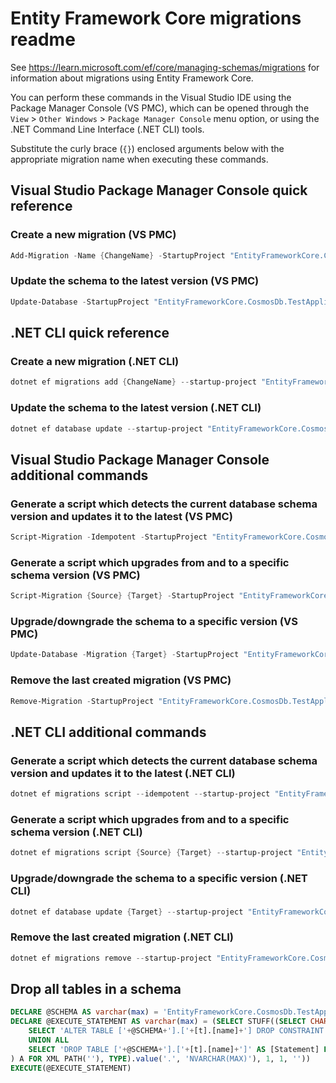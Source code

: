 # Entity Framework Core migrations readme

See <https://learn.microsoft.com/ef/core/managing-schemas/migrations> for information about migrations
using Entity Framework Core.

You can perform these commands in the Visual Studio IDE using the Package Manager Console (VS PMC), which can
be opened through the `View` > `Other Windows` > `Package Manager Console` menu option, or using the .NET
Command Line Interface (.NET CLI) tools.

Substitute the curly brace (`{}`) enclosed arguments below with the appropriate migration name when
executing these commands.

## Visual Studio Package Manager Console quick reference

### Create a new migration (VS PMC)

```powershell
Add-Migration -Name {ChangeName} -StartupProject "EntityFrameworkCore.CosmosDb.TestApplication.Api" -Project "EntityFrameworkCore.CosmosDb.TestApplication.Infrastructure"
```

### Update the schema to the latest version (VS PMC)

```powershell
Update-Database -StartupProject "EntityFrameworkCore.CosmosDb.TestApplication.Api" -Project "EntityFrameworkCore.CosmosDb.TestApplication.Infrastructure"
```

## .NET CLI quick reference

### Create a new migration (.NET CLI)

```powershell
dotnet ef migrations add {ChangeName} --startup-project "EntityFrameworkCore.CosmosDb.TestApplication.Api" --project "EntityFrameworkCore.CosmosDb.TestApplication.Infrastructure"
```

### Update the schema to the latest version (.NET CLI)

```powershell
dotnet ef database update --startup-project "EntityFrameworkCore.CosmosDb.TestApplication.Api" --project "EntityFrameworkCore.CosmosDb.TestApplication.Infrastructure"
```

## Visual Studio Package Manager Console additional commands

### Generate a script which detects the current database schema version and updates it to the latest (VS PMC)

```powershell
Script-Migration -Idempotent -StartupProject "EntityFrameworkCore.CosmosDb.TestApplication.Api" -Project "EntityFrameworkCore.CosmosDb.TestApplication.Infrastructure"
```

### Generate a script which upgrades from and to a specific schema version (VS PMC)

```powershell
Script-Migration {Source} {Target} -StartupProject "EntityFrameworkCore.CosmosDb.TestApplication.Api" -Project "EntityFrameworkCore.CosmosDb.TestApplication.Infrastructure"
```

### Upgrade/downgrade the schema to a specific version (VS PMC)

```powershell
Update-Database -Migration {Target} -StartupProject "EntityFrameworkCore.CosmosDb.TestApplication.Api" -Project "EntityFrameworkCore.CosmosDb.TestApplication.Infrastructure"
```

### Remove the last created migration (VS PMC)

```powershell
Remove-Migration -StartupProject "EntityFrameworkCore.CosmosDb.TestApplication.Api" -Project "EntityFrameworkCore.CosmosDb.TestApplication.Infrastructure"
```

## .NET CLI additional commands

### Generate a script which detects the current database schema version and updates it to the latest (.NET CLI)

```powershell
dotnet ef migrations script --idempotent --startup-project "EntityFrameworkCore.CosmosDb.TestApplication.Api" --project "EntityFrameworkCore.CosmosDb.TestApplication.Infrastructure"
```

### Generate a script which upgrades from and to a specific schema version (.NET CLI)

```powershell
dotnet ef migrations script {Source} {Target} --startup-project "EntityFrameworkCore.CosmosDb.TestApplication.Api" --project "EntityFrameworkCore.CosmosDb.TestApplication.Infrastructure"
```

### Upgrade/downgrade the schema to a specific version (.NET CLI)

```powershell
dotnet ef database update {Target} --startup-project "EntityFrameworkCore.CosmosDb.TestApplication.Api" --project "EntityFrameworkCore.CosmosDb.TestApplication.Infrastructure"
```

### Remove the last created migration (.NET CLI)

```powershell
dotnet ef migrations remove --startup-project "EntityFrameworkCore.CosmosDb.TestApplication.Api" --project "EntityFrameworkCore.CosmosDb.TestApplication.Infrastructure"
```

## Drop all tables in a schema

```sql
DECLARE @SCHEMA AS varchar(max) = 'EntityFrameworkCore.CosmosDb.TestApplication'
DECLARE @EXECUTE_STATEMENT AS varchar(max) = (SELECT STUFF((SELECT CHAR(13) + CHAR(10) + [Statement] FROM (
    SELECT 'ALTER TABLE ['+@SCHEMA+'].['+[t].[name]+'] DROP CONSTRAINT ['+[fk].[name]+']' AS [Statement] FROM [sys].[foreign_keys] AS [fk] INNER JOIN [sys].[tables] AS [t] ON [t].[object_id] = [fk].[parent_object_id] INNER JOIN [sys].[schemas] AS [s] ON [s].[schema_id] = [t].[schema_id] WHERE [s].[name] = @SCHEMA
    UNION ALL
    SELECT 'DROP TABLE ['+@SCHEMA+'].['+[t].[name]+']' AS [Statement] FROM [sys].[tables] AS [t] INNER JOIN [sys].[schemas] AS [s] ON [s].[schema_id] = [t].[schema_id] WHERE [s].[name] = @SCHEMA
) A FOR XML PATH(''), TYPE).value('.', 'NVARCHAR(MAX)'), 1, 1, ''))
EXECUTE(@EXECUTE_STATEMENT)
```
